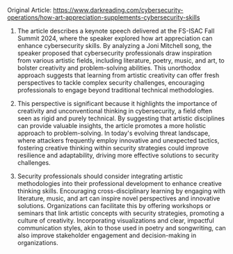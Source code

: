 Original Article: https://www.darkreading.com/cybersecurity-operations/how-art-appreciation-supplements-cybersecurity-skills

1) The article describes a keynote speech delivered at the FS-ISAC Fall Summit 2024, where the speaker explored how art appreciation can enhance cybersecurity skills. By analyzing a Joni Mitchell song, the speaker proposed that cybersecurity professionals draw inspiration from various artistic fields, including literature, poetry, music, and art, to bolster creativity and problem-solving abilities. This unorthodox approach suggests that learning from artistic creativity can offer fresh perspectives to tackle complex security challenges, encouraging professionals to engage beyond traditional technical methodologies.

2) This perspective is significant because it highlights the importance of creativity and unconventional thinking in cybersecurity, a field often seen as rigid and purely technical. By suggesting that artistic disciplines can provide valuable insights, the article promotes a more holistic approach to problem-solving. In today's evolving threat landscape, where attackers frequently employ innovative and unexpected tactics, fostering creative thinking within security strategies could improve resilience and adaptability, driving more effective solutions to security challenges.

3) Security professionals should consider integrating artistic methodologies into their professional development to enhance creative thinking skills. Encouraging cross-disciplinary learning by engaging with literature, music, and art can inspire novel perspectives and innovative solutions. Organizations can facilitate this by offering workshops or seminars that link artistic concepts with security strategies, promoting a culture of creativity. Incorporating visualizations and clear, impactful communication styles, akin to those used in poetry and songwriting, can also improve stakeholder engagement and decision-making in organizations.